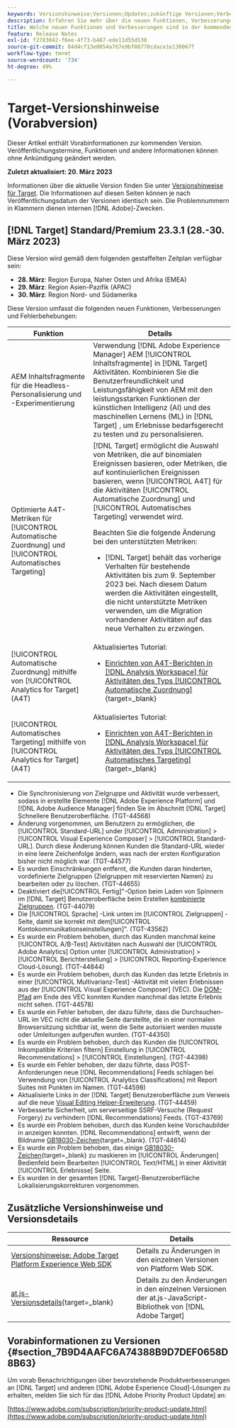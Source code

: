 ```yaml
---
keywords: Versionshinweise;Versionen;Updates;zukünftige Versionen;Verbesserungen;neue Funktionen;Fehlerbehebungen;Updates;Vorabversion
description: Erfahren Sie mehr über die neuen Funktionen, Verbesserungen und Fehlerbehebungen in der kommenden Version von Adobe Target sowie in den zugehörigen SDKs, APIs und JavaScript-Bibliotheken.
title: Welche neuen Funktionen und Verbesserungen sind in der kommenden  [!DNL Target] -Version enthalten?
feature: Release Notes
exl-id: f2783042-f6ee-4f73-b487-ede11d55d530
source-git-commit: 04d4cf13e0054a767e9bf08770cdace1e130067f
workflow-type: tm+mt
source-wordcount: '734'
ht-degree: 49%

---
```


# Target-Versionshinweise (Vorabversion)

Dieser Artikel enthält Vorabinformationen zur kommenden Version. Veröffentlichungstermine, Funktionen und andere Informationen können ohne Ankündigung geändert werden.

**Zuletzt aktualisiert: 20. März 2023**

Informationen über die aktuelle Version finden Sie unter [Versionshinweise für Target](release-notes.md). Die Informationen auf diesen Seiten können je nach Veröffentlichungsdatum der Versionen identisch sein. Die Problemnummern in Klammern dienen internen [!DNL Adobe]-Zwecken.

## [!DNL Target] Standard/Premium 23.3.1 (28.-30. März 2023)

Diese Version wird gemäß dem folgenden gestaffelten Zeitplan verfügbar sein:

* **28. März**: Region Europa, Naher Osten und Afrika (EMEA)
* **29. März**: Region Asien-Pazifik (APAC)
* **30. März**: Region Nord- und Südamerika

Diese Version umfasst die folgenden neuen Funktionen, Verbesserungen und Fehlerbehebungen:

| Funktion | Details |
|--- |--- |
| AEM Inhaltsfragmente für die Headless-Personalisierung und -Experimentierung | Verwendung [!DNL Adobe Experience Manager] AEM [!UICONTROL Inhaltsfragmente] in [!DNL Target] Aktivitäten. Kombinieren Sie die Benutzerfreundlichkeit und Leistungsfähigkeit von AEM mit den leistungsstarken Funktionen der künstlichen Intelligenz (AI) und des maschinellen Lernens (ML) in [!DNL Target] , um Erlebnisse bedarfsgerecht zu testen und zu personalisieren. |
| Optimierte A4T-Metriken für [!UICONTROL Automatische Zuordnung] und [!UICONTROL Automatisches Targeting] | [!DNL Target] ermöglicht die Auswahl von Metriken, die auf binomialen Ereignissen basieren, oder Metriken, die auf kontinuierlichen Ereignissen basieren, wenn [!UICONTROL A4T] für die Aktivitäten [!UICONTROL Automatische Zuordnung] und [!UICONTROL Automatisches Targeting] verwendet wird.<P>Beachten Sie die folgende Änderung bei den unterstützten Metriken:<ul><li>[!DNL Target] behält das vorherige Verhalten für bestehende Aktivitäten bis zum 9. September 2023 bei. Nach diesem Datum werden die Aktivitäten eingestellt, die nicht unterstützte Metriken verwenden, um die Migration vorhandener Aktivitäten auf das neue Verhalten zu erzwingen.</li></ul> |
| [!UICONTROL Automatische Zuordnung] mithilfe von [!UICONTROL Analytics for Target] (A4T) | Aktualisiertes Tutorial:<ul><li>[Einrichten von A4T-Berichten in [!DNL Analysis Workspace] für Aktivitäten des Typs [!UICONTROL Automatische Zuordnung]](https://experienceleague.adobe.com/docs/target-learn/tutorials/integrations/set-up-a4t-reports-in-analysis-workspace-for-auto-allocate-activities.html?lang=de){target=_blank}</li></ul> |
| [!UICONTROL Automatisches Targeting] mithilfe von [!UICONTROL Analytics for Target] (A4T) | Aktualisiertes Tutorial:<ul><li>[Einrichten von A4T-Berichten in [!DNL Analysis Workspace] für Aktivitäten des Typs [!UICONTROL Automatisches Targeting]](https://experienceleague.adobe.com/docs/target-learn/tutorials/integrations/set-up-a4t-reports-in-analysis-workspace-for-auto-target-activities.html?lang=de){target=_blank}</li></ul> |

* Die Synchronisierung von Zielgruppe und Aktivität wurde verbessert, sodass in erstellte Elemente [!DNL Adobe Experience Platform] und [!DNL Adobe Audience Manager] finden Sie im Abschnitt [!DNL Target] Schnellere Benutzeroberfläche. (TGT-44568)
* Änderung vorgenommen, um Benutzern zu ermöglichen, die [!UICONTROL Standard-URL] under [!UICONTROL Administration] > [!UICONTROL Visual Experience Composer] > [!UICONTROL Standard-URL]. Durch diese Änderung können Kunden die Standard-URL wieder in eine leere Zeichenfolge ändern, was nach der ersten Konfiguration bisher nicht möglich war. (TGT-44577)
* Es wurden Einschränkungen entfernt, die Kunden daran hinderten, vordefinierte Zielgruppen (Zielgruppen mit reservierten Namen) zu bearbeiten oder zu löschen. (TGT-44655)
* Deaktiviert die[!UICONTROL Fertig]&quot;-Option beim Laden von Spinnern im [!DNL Target] Benutzeroberfläche beim Erstellen [kombinierte Zielgruppen](/help/main/c-target/combining-multiple-audiences.md). (TGT-44079)
* Die [!UICONTROL Sprache] -Link unten im [!UICONTROL Zielgruppen] -Seite, damit sie korrekt mit dem[!UICONTROL Kontokommunikationseinstellungen]&quot;. (TGT-43562)
* Es wurde ein Problem behoben, durch das Kunden manchmal keine [!UICONTROL A/B-Test] Aktivitäten nach Auswahl der [!UICONTROL Adobe Analytics] Option unter [!UICONTROL Administration] > [!UICONTROL Berichterstellung] > [!UICONTROL Reporting-Experience Cloud-Lösung]. (TGT-44844)
* Es wurde ein Problem behoben, durch das Kunden das letzte Erlebnis in einer [!UICONTROL Multivarianz-Test] -Aktivität mit vielen Erlebnissen aus der [!UICONTROL Visual Experience Composer] (VEC). Die [DOM-Pfad](/help/main/c-experiences/c-visual-experience-composer/viztarget-options.md#dom-path) am Ende des VEC konnten Kunden manchmal das letzte Erlebnis nicht sehen. (TGT-44578)
* Es wurde ein Fehler behoben, der dazu führte, dass die Durchsuchen-URL im VEC nicht die aktuelle Seite darstellte, die in einer normalen Browsersitzung sichtbar ist, wenn die Seite autorisiert werden musste oder Umleitungen aufgerufen wurden. (TGT-44350)
* Es wurde ein Problem behoben, durch das Kunden die [!UICONTROL Inkompatible Kriterien filtern] Einstellung in [!UICONTROL Recommendations] > [!UICONTROL Einstellungen]. (TGT-44398)
* Es wurde ein Fehler behoben, der dazu führte, dass POST-Anforderungen neue [!DNL Recommendations] Feeds schlagen bei Verwendung von [!UICONTROL Analytics Classifications] mit Report Suites mit Punkten im Namen. (TGT-44598)
* Aktualisierte Links in der [!DNL Target] Benutzeroberfläche zum Verweis auf die neue [Visual Editing Helper-Erweiterung](/help/main/c-experiences/c-visual-experience-composer/r-troubleshoot-composer/visual-editing-helper-extension.md). (TGT-44459)
* Verbesserte Sicherheit, um serverseitige SSRF-Versuche (Request Forgery) zu verhindern [!DNL Recommendations] Feeds. (TGT-43769)
* Es wurde ein Problem behoben, durch das Kunden keine Vorschaubilder in anzeigen konnten. [!DNL Recommendations] entwirft, wenn der Bildname [GB18030-Zeichen](https://en.wikipedia.org/wiki/GB_18030){target=_blank}. (TGT-44614)
* Es wurde ein Problem behoben, das einige [GB18030-Zeichen](https://en.wikipedia.org/wiki/GB_18030){target=_blank} zu maskieren im [!UICONTROL Änderungen] Bedienfeld beim Bearbeiten [!UICONTROL Text/HTML] in einer Aktivität [!UICONTROL Erlebnisse] Seite.
* Es wurden in der gesamten [!DNL Target]-Benutzeroberfläche Lokalisierungskorrekturen vorgenommen.


## Zusätzliche Versionshinweise und Versionsdetails

| Ressource | Details |
|--- |--- |
| [Versionshinweise: Adobe Target Platform Experience Web SDK](https://experienceleague.adobe.com/docs/experience-platform/edge/release-notes.html?lang=de) | Details zu Änderungen in den einzelnen Versionen von Platform Web SDK. |
| [at.js-Versionsdetails](https://developer.adobe.com/target/implement/client-side/atjs/target-atjs-versions/){target=_blank} | Details zu den Änderungen in den einzelnen Versionen der at.js-JavaScript-Bibliothek von [!DNL Adobe Target] |


## Vorabinformationen zu Versionen {#section_7B9D4AAFC6A74388B9D7DEF0658D8B63}

Um vorab Benachrichtigungen über bevorstehende Produktverbesserungen an [!DNL Target] und anderen [!DNL Adobe Experience Cloud]-Lösungen zu erhalten, melden Sie sich für das [!DNL Adobe Priority Product Update] an:

[https://www.adobe.com/subscription/priority-product-update.html](https://www.adobe.com/subscription/priority-product-update.html)

